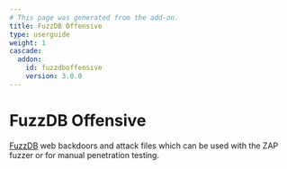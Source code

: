 ```yaml
---
# This page was generated from the add-on.
title: FuzzDB Offensive
type: userguide
weight: 1
cascade:
  addon:
    id: fuzzdboffensive
    version: 3.0.0
---
```


# FuzzDB Offensive

[FuzzDB](https://github.com/fuzzdb-project/fuzzdb/) web backdoors and attack files which can be used with the ZAP fuzzer or for manual penetration testing.
